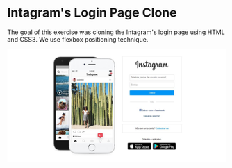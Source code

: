 # Intagram's Login Page Clone

The goal of this exercise was cloning the Intagram's login page using HTML and CSS3.
We use flexbox positioning technique.

![Imagem do projeto](https://github.com/ze-nto/instagram-clone-dio/blob/main/instagram-clone.JPG)
